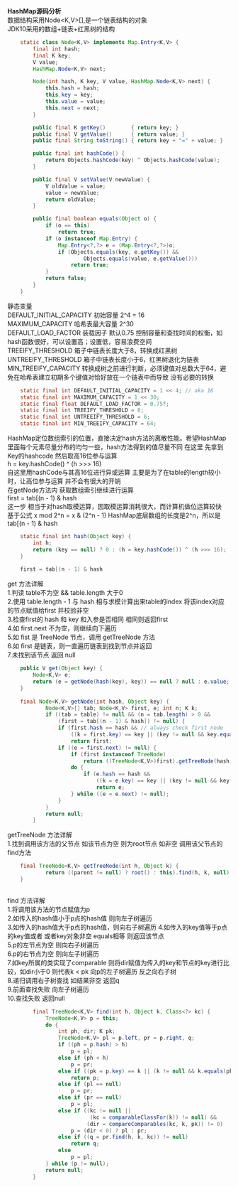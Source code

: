 **HashMap源码分析**  
数据结构采用Node<K,V>[],是一个链表结构的对象  
JDK10采用的数组+链表+红黑树的结构
```java
    static class Node<K,V> implements Map.Entry<K,V> {
        final int hash;
        final K key;
        V value;
        HashMap.Node<K,V> next;

        Node(int hash, K key, V value, HashMap.Node<K,V> next) {
            this.hash = hash;
            this.key = key;
            this.value = value;
            this.next = next;
        }

        public final K getKey()        { return key; }
        public final V getValue()      { return value; }
        public final String toString() { return key + "=" + value; }

        public final int hashCode() {
            return Objects.hashCode(key) ^ Objects.hashCode(value);
        }

        public final V setValue(V newValue) {
            V oldValue = value;
            value = newValue;
            return oldValue;
        }

        public final boolean equals(Object o) {
            if (o == this)
                return true;
            if (o instanceof Map.Entry) {
                Map.Entry<?,?> e = (Map.Entry<?,?>)o;
                if (Objects.equals(key, e.getKey()) &&
                        Objects.equals(value, e.getValue()))
                    return true;
            }
            return false;
        }
    }
```
静态变量  
DEFAULT_INITIAL_CAPACITY 初始容量 2^4 = 16  
MAXIMUM_CAPACITY 哈希表最大容量 2^30  
DEFAULT_LOAD_FACTOR 装载因子 默认0.75 控制容量和查找时间的权衡，如hash函数很好，可以设置高；设置低，容易浪费空间  
TREEIFY_THRESHOLD 箱子中链表长度大于8，转换成红黑树   
UNTREEIFY_THRESHOLD  箱子中链表长度小于6，红黑树退化为链表  
MIN_TREEIFY_CAPACITY  转换成树之前进行判断，必须键值对总数大于64，避免在哈希表建立初期多个键值对恰好放在一个链表中而导致    没有必要的转换
```java
    static final int DEFAULT_INITIAL_CAPACITY = 1 << 4; // aka 16
    static final int MAXIMUM_CAPACITY = 1 << 30;
    static final float DEFAULT_LOAD_FACTOR = 0.75f;
    static final int TREEIFY_THRESHOLD = 8;
    static final int UNTREEIFY_THRESHOLD = 6;
    static final int MIN_TREEIFY_CAPACITY = 64;
```
HashMap定位数组索引的位置，直接决定hash方法的离散性能。希望HashMap里面每个元素尽量分布的均匀一些，hash方法得到的值尽量不同
在这里 先拿到Key的hashcode 然后取高16位参与运算  
h = key.hashCode() ^ (h >>> 16)   
自这里用hashCode与其高16位进行异或运算 主要是为了在table的length较小时，让高位参与运算 并不会有很大的开销   
在getNode方法内 获取数组索引继续进行运算  
first = tab[(n - 1) & hash  
这一步 相当于对hash取模运算，因取模运算消耗很大，而计算机做位运算较快  
基于公式 x mod 2^n = x & (2^n - 1) HashMap底层数组的长度是2^n，所以是tab[(n - 1) & hash    

```java
    static final int hash(Object key) {
        int h;
        return (key == null) ? 0 : (h = key.hashCode()) ^ (h >>> 16);
    }
  
    first = tab[(n - 1) & hash  
```
get 方法详解  
1.判读 table不为空 && table.length 大于0  
2.使用 table.length - 1 与 hash 相与求模计算出来table的index 将该index对应的节点赋值给first 并校验非空  
3.检查first的 hash 和 key 和入参是否相同 相同则返回first  
4.如 first.next 不为空，则继续向下遍历  
5.如 fist 是 TreeNode 节点，调用 getTreeNode 方法  
6.如 first 是链表，则一直遍历链表到找到节点并返回  
7.未找到该节点 返回 null

```java
    public V get(Object key) {
        Node<K,V> e;
        return (e = getNode(hash(key), key)) == null ? null : e.value;
    }
    
    final Node<K,V> getNode(int hash, Object key) {
            Node<K,V>[] tab; Node<K,V> first, e; int n; K k;
            if ((tab = table) != null && (n = tab.length) > 0 &&
                (first = tab[(n - 1) & hash]) != null) {
                if (first.hash == hash && // always check first node
                    ((k = first.key) == key || (key != null && key.equals(k))))
                    return first;
                if ((e = first.next) != null) {
                    if (first instanceof TreeNode)
                        return ((TreeNode<K,V>)first).getTreeNode(hash, key);
                    do {
                        if (e.hash == hash &&
                            ((k = e.key) == key || (key != null && key.equals(k))))
                            return e;
                    } while ((e = e.next) != null);
                }
            }
            return null;
        }
```

getTreeNode 方法详解  
1.找到调用该方法的父节点 如该节点为空 则为root节点 如非空 调用该父节点的find方法  

```java
    final TreeNode<K,V> getTreeNode(int h, Object k) {
            return ((parent != null) ? root() : this).find(h, k, null);
    }
  
```
find 方法详解  
1.将调用该方法的节点赋值为p  
2.如传入的hash值小于p点的hash值 则向左子树遍历  
3.如传入的hash值大于p点的hash值，则向右子树遍历
4.如传入的key值等于p点的key值或者 或者key对象非空 equals相等 则返回该节点  
5.p的左节点为空 则向右子树遍历  
6.p的右节点为空 则向左子树遍历  
7.如key所属的类实现了comparable 则将dir赋值为传入的key和节点的key进行比较，如dir小于0 则代表k < pk 向p的左子树遍历 反之向右子树  
8.递归调用右子树查找 如结果非空 返回q  
9.前面查找失败 向左子树遍历  
10.查找失败 返回null

```java
        final TreeNode<K,V> find(int h, Object k, Class<?> kc) {
            TreeNode<K,V> p = this;
            do {
                int ph, dir; K pk;
                TreeNode<K,V> pl = p.left, pr = p.right, q;
                if ((ph = p.hash) > h)
                    p = pl;
                else if (ph < h)
                    p = pr;
                else if ((pk = p.key) == k || (k != null && k.equals(pk)))
                    return p;
                else if (pl == null)
                    p = pr;
                else if (pr == null)
                    p = pl;
                else if ((kc != null ||
                          (kc = comparableClassFor(k)) != null) &&
                         (dir = compareComparables(kc, k, pk)) != 0)
                    p = (dir < 0) ? pl : pr;
                else if ((q = pr.find(h, k, kc)) != null)
                    return q;
                else
                    p = pl;
            } while (p != null);
            return null;
        }
```